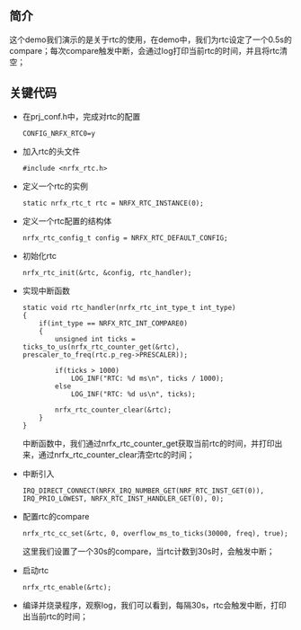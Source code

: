 ## 简介
这个demo我们演示的是关于rtc的使用，在demo中，我们为rtc设定了一个0.5s的compare；每次compare触发中断，会通过log打印当前rtc的时间，并且将rtc清空；

## 关键代码
* 在prj_conf.h中，完成对rtc的配置
    ```
    CONFIG_NRFX_RTC0=y
    ```

* 加入rtc的头文件
    ```
    #include <nrfx_rtc.h>
    ```

* 定义一个rtc的实例
    ```
    static nrfx_rtc_t rtc = NRFX_RTC_INSTANCE(0);
    ```

* 定义一个rtc配置的结构体
    ```
    nrfx_rtc_config_t config = NRFX_RTC_DEFAULT_CONFIG;
    ```

* 初始化rtc
    ```
    nrfx_rtc_init(&rtc, &config, rtc_handler);
    ```

* 实现中断函数
    ```
    static void rtc_handler(nrfx_rtc_int_type_t int_type)
    {
        if(int_type == NRFX_RTC_INT_COMPARE0)
        {
            unsigned int ticks =  ticks_to_us(nrfx_rtc_counter_get(&rtc), prescaler_to_freq(rtc.p_reg->PRESCALER));
            
            if(ticks > 1000)
                LOG_INF("RTC: %d ms\n", ticks / 1000);
            else
                LOG_INF("RTC: %d us\n", ticks);

            nrfx_rtc_counter_clear(&rtc);
        }
    }
    ```
    中断函数中，我们通过nrfx_rtc_counter_get获取当前rtc的时间，并打印出来，通过nrfx_rtc_counter_clear清空rtc的时间；

* 中断引入
    ```
    IRQ_DIRECT_CONNECT(NRFX_IRQ_NUMBER_GET(NRF_RTC_INST_GET(0)), IRQ_PRIO_LOWEST, NRFX_RTC_INST_HANDLER_GET(0), 0);
    ```

* 配置rtc的compare
    ```
    nrfx_rtc_cc_set(&rtc, 0, overflow_ms_to_ticks(30000, freq), true);
    ```
    这里我们设置了一个30s的compare，当rtc计数到30s时，会触发中断；

* 启动rtc
    ```
    nrfx_rtc_enable(&rtc);
    ```

* 编译并烧录程序，观察log，我们可以看到，每隔30s，rtc会触发中断，打印出当前rtc的时间；